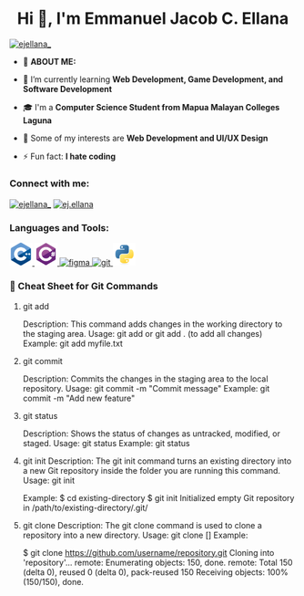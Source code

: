 <h1 align="center">Hi 👋, I'm Emmanuel Jacob C. Ellana</h1>
<p align="left"> <a href="https://twitter.com/ejellana_" target="blank"><img src="https://img.shields.io/twitter/follow/ejellana_?logo=twitter&style=for-the-badge" alt="ejellana_" /></a> </p>

- 🔭 **ABOUT ME:**

- 🌱 I’m currently learning **Web Development, Game Development, and Software Development**

- 🎓 I'm a **Computer Science Student from Mapua Malayan Colleges Laguna**

- 🤔 Some of my interests are **Web Development and UI/UX Design**

- ⚡ Fun fact: **I hate coding**

<h3 align="left">Connect with me:</h3>
<p align="left">
<a href="https://twitter.com/ejellana_" target="blank"><img align="center" src="https://raw.githubusercontent.com/rahuldkjain/github-profile-readme-generator/master/src/images/icons/Social/twitter.svg" alt="ejellana_" height="30" width="40" /></a>
<a href="https://instagram.com/ej.ellana" target="blank"><img align="center" src="https://raw.githubusercontent.com/rahuldkjain/github-profile-readme-generator/master/src/images/icons/Social/instagram.svg" alt="ej.ellana" height="30" width="40" /></a>
</p>

<h3 align="left">Languages and Tools:</h3>
<p align="left"> <a href="https://www.w3schools.com/cpp/" target="_blank" rel="noreferrer"> <img src="https://raw.githubusercontent.com/devicons/devicon/master/icons/cplusplus/cplusplus-original.svg" alt="cplusplus" width="40" height="40"/> </a> <a href="https://www.w3schools.com/cs/" target="_blank" rel="noreferrer"> <img src="https://raw.githubusercontent.com/devicons/devicon/master/icons/csharp/csharp-original.svg" alt="csharp" width="40" height="40"/> </a> <a href="https://www.figma.com/" target="_blank" rel="noreferrer"> <img src="https://www.vectorlogo.zone/logos/figma/figma-icon.svg" alt="figma" width="40" height="40"/> </a> <a href="https://git-scm.com/" target="_blank" rel="noreferrer"> <img src="https://www.vectorlogo.zone/logos/git-scm/git-scm-icon.svg" alt="git" width="40" height="40"/> </a> <a href="https://www.python.org" target="_blank" rel="noreferrer"> <img src="https://raw.githubusercontent.com/devicons/devicon/master/icons/python/python-original.svg" alt="python" width="40" height="40"/> </a> </p>

### 📝 Cheat Sheet for Git Commands
 
1.  git add

    Description: This command adds changes in the working directory to the staging area.
    Usage: git add <file> or git add . (to add all changes)
    Example: git add myfile.txt

2. git commit

    Description: Commits the changes in the staging area to the local repository.
    Usage: git commit -m "Commit message"
    Example: git commit -m "Add new feature"

3. git status

    Description: Shows the status of changes as untracked, modified, or staged.
    Usage: git status
    Example: git status

4. git init
    Description: The git init command turns an existing directory into a new Git repository inside the folder you are running this command.
    Usage: git init

    Example:
    $ cd existing-directory
    $ git init
    Initialized empty Git repository in /path/to/existing-directory/.git/

5.  git clone
    Description: The git clone command is used to clone a repository into a new directory.
    Usage: git clone <repository-url> [<destination>]
    Example:
    
    $ git clone https://github.com/username/repository.git
    Cloning into 'repository'...
    remote: Enumerating objects: 150, done.
    remote: Total 150 (delta 0), reused 0 (delta 0), pack-reused 150
    Receiving objects: 100% (150/150), done.
